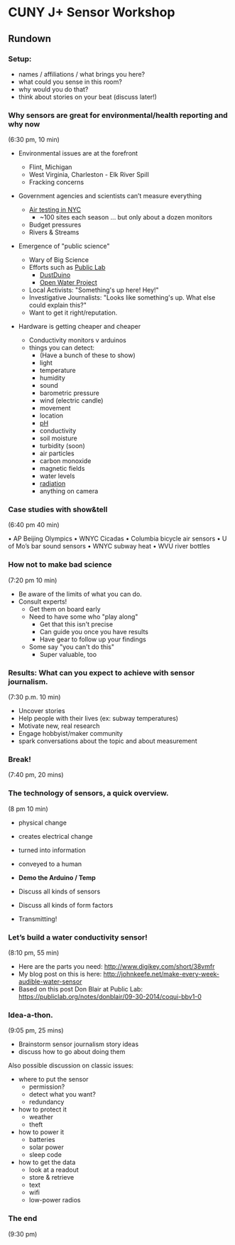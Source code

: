 # CUNY J+ Sensor Workshop

## Rundown

### Setup:
  - names / affiliations / what brings you here?
  - what could you sense in this room?
  - why would you do that?
  - think about stories on your beat (discuss later!)

### Why sensors are great for environmental/health reporting and why now

(6:30 pm, 10 min)

- Environmental issues are at the forefront
  - Flint, Michigan
  - West Virginia, Charleston - Elk River Spill
  - Fracking concerns

- Government agencies and scientists can’t measure everything 
  - [Air testing in NYC](http://www1.nyc.gov/site/doh/health/health-topics/air-quality-nyc-community-air-survey.page)
    - ~100 sites each season ... but only about a dozen monitors
  - Budget pressures
  - Rivers & Streams
  
- Emergence of "public science"
  - Wary of Big Science
  - Efforts such as [Public Lab](https://publiclab.org/)
    - [DustDuino](https://publiclab.org/notes/Schroyer/11-23-2013/measure-coarse-and-fine-air-particulates-with-a-dustduino)
    - [Open Water Project](https://publiclab.org/wiki/open-water)
  - Local Activists: "Something's up here! Hey!"
  - Investigative Journalists: "Looks like something's up. What else could explain this?" 
  - Want to get it right/reputation. 
  
- Hardware is getting cheaper and cheaper
  - Conductivity monitors v arduinos
  - things you can detect:
    - (Have a bunch of these to show)
    * light
    * temperature
    * humidity
    * sound 
    * barometric pressure
    * wind (electric candle)
    * movement
    * location
    * [pH](https://www.sparkfun.com/products/10972)
    * conductivity
    * soil moisture
    * turbidity (soon)
    * air particles
    * carbon monoxide
    * magnetic fields
    * water levels
    * [radiation](https://www.sparkfun.com/products/11345)
    * anything on camera
 
### Case studies with show&tell

(6:40 pm 40 min)

  • AP Beijing Olympics
  • WNYC Cicadas
  • Columbia bicycle air sensors
  • U of Mo’s bar sound sensors
  • WNYC subway heat
  • WVU river bottles
 
### How not to make bad science

(7:20 pm 10 min)

- Be aware of the limits of what you can do. 
- Consult experts! 
  - Get them on board early
  - Need to have some who "play along"
    - Get that this isn't precise
    - Can guide you once you have results
    - Have gear to follow up your findings
  - Some say "you can't do this"
    - Super valuable, too
 
### Results: What can you expect to achieve with sensor journalism. 

(7:30 p.m. 10 min)

* Uncover stories
* Help people with their lives (ex: subway temperatures)
* Motivate new, real research
* Engage hobbyist/maker community
* spark conversations about the topic and about measurement 
 
### Break!

(7:40 pm, 20 mins)
 
### The technology of sensors, a quick overview.

(8 pm 10 min)

- physical change
- creates electrical change
- turned into information
- conveyed to a human

- **Demo the Arduino / Temp**
- Discuss all kinds of sensors
- Discuss all kinds of form factors
- Transmitting!
  
### Let’s build a water conductivity sensor! 

(8:10 pm, 55 min)

- Here are the parts you need: http://www.digikey.com/short/38vmfr
- My blog post on this is here: http://johnkeefe.net/make-every-week-audible-water-sensor
- Based on this post Don Blair at Public Lab: https://publiclab.org/notes/donblair/09-30-2014/coqui-bbv1-0 
  
### Idea-a-thon. 

(9:05 pm, 25 mins)

- Brainstorm sensor journalism story ideas
- discuss how to go about doing them

Also possible discussion on classic issues: 

- where to put the sensor
  * permission?
  * detect what you want?
  * redundancy
- how to protect it
  * weather
  * theft
- how to power it
  * batteries
  * solar power
  * sleep code
- how to get the data
  * look at a readout
  * store & retrieve
  * text
  * wifi
  * low-power radios 
 
### The end

(9:30 pm)
